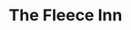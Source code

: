 ---
Name: The Fleece Inn
Area: Cullingworth
Address: Cullingworth Rd, Bradford
Postcode: BD13 5DH
Web: 
Facebook: https://www.facebook.com/fleeceinncullingworth/?locale=en_GB
Lat: 
Lng: 
Member: 'no'
Description: Community Friendly. Family Friendly. Hiker friendly. We're just totally
  friendly.
splash: 
image-credit: 
internal-link: 
internal-link-text: 
LastUpdated: '2025-03-28'
closed-date: 
title: The Fleece Inn
permalink: "/venues/the_fleece_inn.html"
layout: venue_page
---